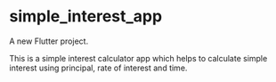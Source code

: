 # simple_interest_app

A new Flutter project.

This is a simple interest calculator app which helps to calculate simple interest using principal, rate of interest and time.
